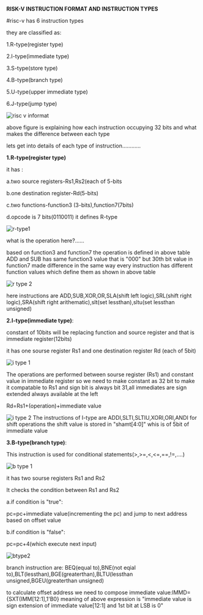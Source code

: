 **RISK-V INSTRUCTION FORMAT AND INSTRUCTION TYPES**

#risc-v has 6 instruction types

they are classified as:

1.R-type(register type)

2.I-type(immediate type)

3.S-type(store type)

4.B-type(branch type)

5.U-type(upper immediate type)

6.J-type(jump type)

![risc v informat](https://github.com/NaveenReddyMiniPuri123/Vsdquadron-mini-internship/assets/167668786/44a340a2-a0c8-4d8f-8ba1-fc7d5f99ac9d)

above figure is explaining how each instruction occupying 32 bits and what makes the difference between each type

lets get into details of each type of instruction............

**1.R-type(register type)**

it has :

a.two source registers-Rs1,Rs2(each of 5-bits

b.one destination register-Rd(5-bits)

c.two functions-function3 (3-bits),function7(7bits)

d.opcode is 7 bits(0110011) it defines R-type

![r-type1](https://github.com/NaveenReddyMiniPuri123/Vsdquadron-mini-internship/assets/167668786/54400be0-aef4-43e1-af4d-73e03a603050)


what is the operation here?......

based on function3 and function7 the operation is defined 
in above table ADD and SUB has same function3 value that is "000" but 30th bit value in function7 made difference in the same way every instruction has different function values which define them as shown in above table

![r type 2](https://github.com/NaveenReddyMiniPuri123/Vsdquadron-mini-internship/assets/167668786/0d40a01c-3b5f-4dfd-bbe8-145bc4993e10)

here instructions are ADD,SUB,XOR,OR,SLA(shift left logic),SRL(shift right logic),SRA(shift right arithematic),slt(set lessthan),sltu(set lessthan unsigned)

**2.I-type(immediate type)**:

constant of 10bits will be replacing function and source register and that is immediate register(12bits)

it has one sourse register Rs1 and one destination register Rd (each of 5bit)

![i type 1](https://github.com/NaveenReddyMiniPuri123/Vsdquadron-mini-internship/assets/167668786/abe90461-12cf-454e-8a9e-bab16391073e)

The operations are performed between sourse register (Rs1) and constant value in immediate register so we need to make constant as 32 bit to make it compatable to Rs1 and sign bit is always bit 31,all immediates are sign extended always available at the left

Rd=Rs1+(operation)+immediate value

![i type 2](https://github.com/NaveenReddyMiniPuri123/Vsdquadron-mini-internship/assets/167668786/9c6e6549-51ba-49a7-8f23-eb958c49556a)
The instructions of I-type are ADDI,SLTI,SLTIU,XORI,ORI,ANDI for shift operations the shift value is stored in "shamt[4:0]" whis is of 5bit of immediate value 

**3.B-type(branch type)**:

This instruction is used for conditional statements(>,>=,<,<=,==,!=,....)

![b type 1](https://github.com/NaveenReddyMiniPuri123/Vsdquadron-mini-internship/assets/167668786/f4a31058-a158-4a49-af64-634e7df8c0b1)

it has two sourse registers Rs1 and Rs2

It checks the condition between Rs1 and Rs2

a.if condition is "true":

pc=pc+immediate value(incrementing the pc) and jump to next address based on offset value

b.if condition is "false":

pc=pc+4(which execute next input)

![btype2](https://github.com/NaveenReddyMiniPuri123/Vsdquadron-mini-internship/assets/167668786/507a009d-6c03-4790-b2ae-1d332de25b1b)

branch instruction are: BEQ(equal to),BNE(not eqial to),BLT(lessthan),BGE(greaterthan),BLTU(lessthan unsigned,BGEU(greaterthan unsigned)

to calculate offset address we need to compose immediate value:IMMD={SXT(IMM[12:1],1'B0}
meaning of above expression is "immediate value is sign extension of immediate value[12:1] and 1st bit at LSB is 0"


